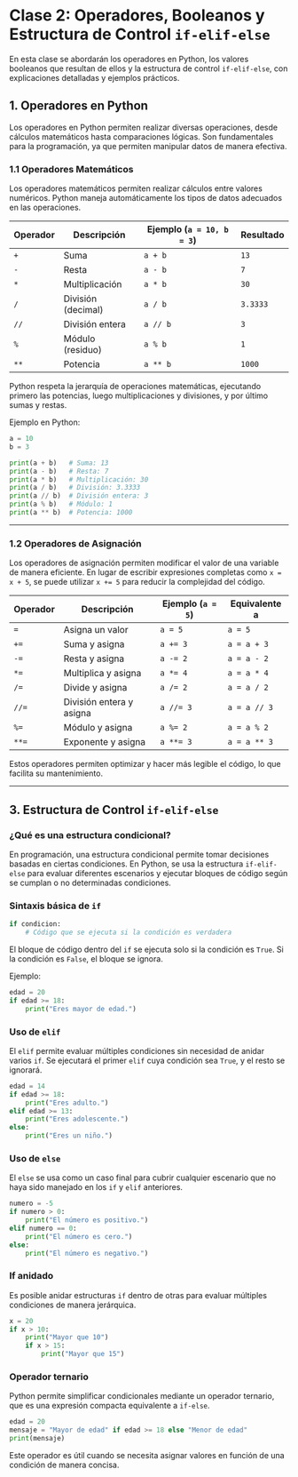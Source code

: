 
# Clase 2: Operadores, Booleanos y Estructura de Control `if-elif-else`

En esta clase se abordarán los operadores en Python, los valores booleanos que resultan de ellos y la estructura de control `if-elif-else`, con explicaciones detalladas y ejemplos prácticos.

## 1. Operadores en Python

Los operadores en Python permiten realizar diversas operaciones, desde cálculos matemáticos hasta comparaciones lógicas. Son fundamentales para la programación, ya que permiten manipular datos de manera efectiva.

### 1.1 Operadores Matemáticos

Los operadores matemáticos permiten realizar cálculos entre valores numéricos. Python maneja automáticamente los tipos de datos adecuados en las operaciones.

| Operador | Descripción        | Ejemplo (`a = 10, b = 3`) | Resultado |
|----------|--------------------|--------------------------|-----------|
| `+`      | Suma               | `a + b`                  | `13`      |
| `-`      | Resta              | `a - b`                  | `7`       |
| `*`      | Multiplicación      | `a * b`                  | `30`      |
| `/`      | División (decimal)  | `a / b`                  | `3.3333`  |
| `//`     | División entera     | `a // b`                 | `3`       |
| `%`      | Módulo (residuo)    | `a % b`                  | `1`       |
| `**`     | Potencia           | `a ** b`                 | `1000`    |

Python respeta la jerarquía de operaciones matemáticas, ejecutando primero las potencias, luego multiplicaciones y divisiones, y por último sumas y restas.

Ejemplo en Python:

```python
a = 10
b = 3

print(a + b)   # Suma: 13
print(a - b)   # Resta: 7
print(a * b)   # Multiplicación: 30
print(a / b)   # División: 3.3333
print(a // b)  # División entera: 3
print(a % b)   # Módulo: 1
print(a ** b)  # Potencia: 1000
```

---

### 1.2 Operadores de Asignación

Los operadores de asignación permiten modificar el valor de una variable de manera eficiente. En lugar de escribir expresiones completas como `x = x + 5`, se puede utilizar `x += 5` para reducir la complejidad del código.

| Operador | Descripción                       | Ejemplo (`a = 5`) | Equivalente a |
|----------|-----------------------------------|-------------------|---------------|
| `=`      | Asigna un valor                   | `a = 5`           | `a = 5`       |
| `+=`     | Suma y asigna                     | `a += 3`          | `a = a + 3`   |
| `-=`     | Resta y asigna                    | `a -= 2`          | `a = a - 2`   |
| `*=`     | Multiplica y asigna               | `a *= 4`          | `a = a * 4`   |
| `/=`     | Divide y asigna                   | `a /= 2`          | `a = a / 2`   |
| `//=`    | División entera y asigna          | `a //= 3`         | `a = a // 3`  |
| `%=`     | Módulo y asigna                   | `a %= 2`          | `a = a % 2`   |
| `**=`    | Exponente y asigna                | `a **= 3`         | `a = a ** 3`  |

Estos operadores permiten optimizar y hacer más legible el código, lo que facilita su mantenimiento.

---

## 3. Estructura de Control `if-elif-else`

### ¿Qué es una estructura condicional?

En programación, una estructura condicional permite tomar decisiones basadas en ciertas condiciones. En Python, se usa la estructura `if-elif-else` para evaluar diferentes escenarios y ejecutar bloques de código según se cumplan o no determinadas condiciones.

### Sintaxis básica de `if`

```python
if condicion:
    # Código que se ejecuta si la condición es verdadera
```

El bloque de código dentro del `if` se ejecuta solo si la condición es `True`. Si la condición es `False`, el bloque se ignora.

Ejemplo:

```python
edad = 20
if edad >= 18:
    print("Eres mayor de edad.")
```

### Uso de `elif`

El `elif` permite evaluar múltiples condiciones sin necesidad de anidar varios `if`. Se ejecutará el primer `elif` cuya condición sea `True`, y el resto se ignorará.

```python
edad = 14
if edad >= 18:
    print("Eres adulto.")
elif edad >= 13:
    print("Eres adolescente.")
else:
    print("Eres un niño.")
```

### Uso de `else`

El `else` se usa como un caso final para cubrir cualquier escenario que no haya sido manejado en los `if` y `elif` anteriores.

```python
numero = -5
if numero > 0:
    print("El número es positivo.")
elif numero == 0:
    print("El número es cero.")
else:
    print("El número es negativo.")
```

### If anidado

Es posible anidar estructuras `if` dentro de otras para evaluar múltiples condiciones de manera jerárquica.

```python
x = 20
if x > 10:
    print("Mayor que 10")
    if x > 15:
        print("Mayor que 15")
```

### Operador ternario

Python permite simplificar condicionales mediante un operador ternario, que es una expresión compacta equivalente a `if-else`.

```python
edad = 20
mensaje = "Mayor de edad" if edad >= 18 else "Menor de edad"
print(mensaje)
```

Este operador es útil cuando se necesita asignar valores en función de una condición de manera concisa.

